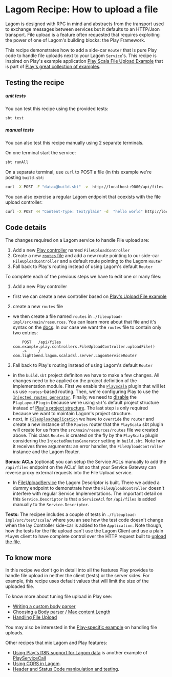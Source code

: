 # Lagom Recipe: How to upload a file

Lagom is designed with RPC in mind and abstracts from the transport used to exchange messages between services but it defaults to an HTTP/Json transport. File upload is a feature often requested that requires exploiting the power of one of Lagom's building blocks: the Play Framework.

This recipe demonstrates how to add a side-car `Router` that is pure Play code to handle file uploads next to your Lagom `Service`'s. This recipe is inspired on Play's example application [Play Scala File Upload Example](https://github.com/playframework/play-scala-fileupload-example/tree/2.6.x) that is part of [Play's great collection of examples](https://www.playframework.com/download#examples).

## Testing the recipe

##### unit tests

You can test this recipe using the provided tests:

```bash
sbt test
```

##### manual tests

You can also test this recipe manually using 2 separate terminals.

On one terminal start the service:

```bash
sbt runAll
```

On a separate terminal, use `curl` to POST a file (in this example we're posting `build.sbt`:

```bash
curl -X POST -F "data=@build.sbt" -v  http://localhost:9000/api/files
```

You can also exercise a regular Lagom endpoint that coexists with the file upload controller:

```bash
curl -X POST -H "Content-Type: text/plain" -d  "hello world" http://localhost:9000/api/echo
```



## Code details

The changes required on a Lagom service to handle File upload are:

1. Add a new [Play controller](https://www.playframework.com/documentation/2.6.x/ScalaActions) named `FileUploadController`
2. Create a new [`routes` file](https://www.playframework.com/documentation/2.6.x/ScalaRouting) and add a new route pointing to our side-car `FileUploadController` and a default route pointing to the Lagom `Router`
3. Fall back to Play's routing instead of using Lagom's default `Router`

To complete each of the previous steps we have to edit one or many files:

1. Add a new Play controller
  * first we can create a new controller based on [Play's Upload File example](https://github.com/playframework/play-scala-fileupload-example/blob/2.6.x/app/controllers/HomeController.scala#L26)
2. create a new `routes` file
  * we then create a file named `routes` in `./fileupload-impl/src/main/resources`. You can learn more about that file and it's syntax on the [docs](https://www.playframework.com/documentation/2.6.x/ScalaRouting). In our case we want the `routes` file to contain only two entries:

            POST   /api/files  com.example.play.controllers.FileUploadController.uploadFile()
            ->     /           com.lightbend.lagom.scaladsl.server.LagomServiceRouter

3. Fall back to Play's routing instead of using Lagom's default `Router`
  * in the `build.sbt` project definiton we have to make a few changes. All changes need to be applied on the project definition of the implementation module. First we enable the [`PlayScala`](./fileupload-impl/build.sbt#L21) plugin that will let us use `routes`-based routing. Then, we're configuring Play to use the [`Injected routes generator`](https://www.playframework.com/documentation/2.6.x/ScalaDependencyInjection#Injected-routes-generator). Finally, we  need to [disable](./fileupload-impl/build.sbt#L22) the `PlayLayoutPlugin` because we're using `sbt`'s default project structure instead of [Play's project structure](https://www.playframework.com/documentation/2.6.x/Anatomy). The last step is only required because we want to maintain Lagom's project structure.
  * next, in [`FileUploadApplication`](./fileupload-impl/src/main/scala/com/example/fileupload/impl/FileUploadLoader.scala#L50) we have to `override` the `router` and create a new instance of the `Routes` router that the `PlayScala` sbt plugin will create for us from the `src/main/resources/routes` file we created above. This class `Routes` is created on the fly by the `PlayScala` plugin considering the `InjectedRoutesGenerator` setting in `build.sbt`. Note how it receives three arguments: an error handler, the `FileUploadController` instance and the Lagom Router.


**Bonus: ACLs** (optional) you can setup the Service ACLs manually to add the `/api/files` endpoint on the ACLs' list so that your Service Gateway can reverse proxy external requests into the File Upload service.

 * In [FileUploadService](./fileupload-api/src/main/scala/com/example/fileupload/api/FileUploadService.scala) the Lagom Descriptor is built. There we added a dummy endpoint to demonstrate how the `FileUploadController` doesn't interfere with regular Service Implementations. The important detail on this `Service.Descriptor` is that a `ServiceAcl` for `/api/files` is added manually to the `Service.Descriptor`. 

**Tests:** The recipee includes a couple of tests in `./fileupload-impl/src/test/scala/` where you an see how the test code doesn't change when the lay Controller side-car is added to the `Application`. Note though, how the tests for the file upload can't use the Lagom Client and use a plain `PlayWS` client to have complete control over the HTTP request built to [upload the file](https://www.playframework.com/documentation/2.6.x/ScalaFileUpload).

## To know more

In this recipe we don't go in detail into all the features Play provides to handle file upload in neither the client (tests) or the server sides. For example, this recipe uses default values that will limit the size of the uploaded file. 

To know more about tuning file upload in Play see:

* [Writing a custom body parser](https://www.playframework.com/documentation/2.6.x/ScalaBodyParsers#Writing-a-custom-body-parser)
* [Choosing a Body parser / Max content Length](https://www.playframework.com/documentation/2.6.x/ScalaBodyParsers#Max-content-length)
* [Handling File Upload](https://www.playframework.com/documentation/2.6.x/ScalaFileUpload)

You may also be interested in the [Play-specific example](https://github.com/playframework/play-scala-fileupload-example) on handling file uploads.


Other recipes that mix Lagom and Play features:

* [Using Play's I18N support for Lagom data](i18n) is another example of [PlayServiceCall](https://www.lagomframework.com/documentation/1.4.x/scala/api/com/lightbend/lagom/scaladsl/server/PlayServiceCall.html)
* [Using CORS in Lagom](./cors).
* [Header and Status Code manipulation and testing](./http-header-handling/).

